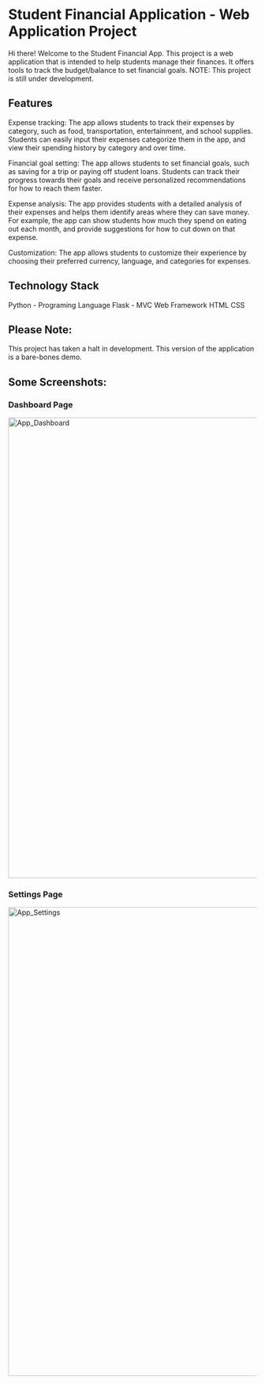 # Student Financial Application  - Web Application Project
Hi there! Welcome to the Student Financial App. This project is a web application that is intended to help students manage their finances. It offers tools to track the budget/balance to set financial goals. NOTE: This project is still under development.

## Features

Expense tracking: The app allows students to track their expenses by category, such as food, transportation, entertainment, and school supplies. Students can easily input their expenses categorize them in the app, and view their spending history by category and over time.

Financial goal setting: The app allows students to set financial goals, such as saving for a trip or paying off student loans. Students can track their progress towards their goals and receive personalized recommendations for how to reach them faster.

Expense analysis: The app provides students with a detailed analysis of their expenses and helps them identify areas where they can save money. For example, the app can show students how much they spend on eating out each month, and provide suggestions for how to cut down on that expense.

Customization: The app allows students to customize their experience by choosing their preferred currency, language, and categories for expenses.

## Technology Stack
Python - Programing Language
Flask - MVC Web Framework
HTML
CSS

## Please Note:
This project has taken a halt in development. This version of the application is a bare-bones demo.

## Some Screenshots:
### Dashboard Page
<img width="931" alt="App_Dashboard" src="https://user-images.githubusercontent.com/67921530/236287943-fc83c266-66c8-4aa4-b031-cd8b1d3720bb.PNG">


### Settings Page
<img width="948" alt="App_Settings" src="https://user-images.githubusercontent.com/67921530/236287967-3fe21b7a-98e0-4a6b-8dcc-542eba1646e4.PNG">
